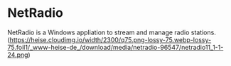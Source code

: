 # NetRadio
NetRadio is a Windows appliation to stream and manage radio stations.
(https://heise.cloudimg.io/width/2300/q75.png-lossy-75.webp-lossy-75.foil1/_www-heise-de_/download/media/netradio-96547/netradio11_1-1-24.png)
